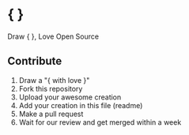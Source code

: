 # { }
Draw { }, Love Open Source

## Contribute

1. Draw a "{ with love }" 
2. Fork this repository
3. Upload your awesome creation
4. Add your creation in this file (readme)
5. Make a pull request
6. Wait for our review and get merged within a week



